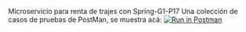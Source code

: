 Microservicio para renta de trajes con Spring-G1-P17
Una colección de casos de pruebas de PostMan, se muestra acá:
 [![Run in Postman](https://run.pstmn.io/button.svg)](https://www.postman.com/ruth-yibeth/workspace/theelegance/collection/17287164-12017acf-0c98-47d2-9ef2-fdb202d26e72?ctx=documentation)
